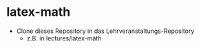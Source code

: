 # latex-math
- Clone dieses Repository in das Lehrveranstaltungs-Repository
  - z.B. in lectures/latex-math

